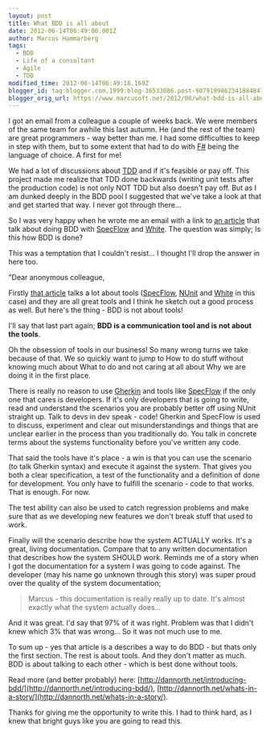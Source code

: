 ```yaml
---
layout: post
title: What BDD is all about
date: 2012-06-14T06:49:00.001Z
author: Marcus Hammarberg
tags:
  - BDD
  - Life of a consultant
  - Agile
  - TDD
modified_time: 2012-06-14T06:49:18.169Z
blogger_id: tag:blogger.com,1999:blog-36533086.post-9079199862341884847
blogger_orig_url: https://www.marcusoft.net/2012/06/what-bdd-is-all-about.html
---
```


I got an email from a colleague a couple of weeks back. We were members of the same team for awhile this last autumn. He (and the rest of the team) are great programmers - way better than me. I had some difficulties to keep in step with them, but to some extent that had to do with [F#](http://msdn.microsoft.com/en-us/vstudio/hh388569.aspx) being the language of choice. A first for me!

We had a lot of discussions about [TDD](http://en.wikipedia.org/wiki/Test-driven_development) and if it's feasible or pay off. This project made me realize that TDD done backwards (writing unit tests after the production code) is not only NOT TDD but also doesn't pay off.  But as I am dunked deeply in the BDD pool I suggested that we've take a look at that and get started that way. I never got through there...

So I was very happy when he wrote me an email with a link to [an article](http://devblog.cloudreach.co.uk/2012/05/behavior-driven-development-in-net.html) that talk about doing BDD with [SpecFlow](http://specflow.org/) and [White](http://white.codeplex.com/). The question was simply; Is this how BDD is done?

This was a temptation that I couldn't resist... I thought I'll drop the answer in here too.

"Dear anonymous colleague,

Firstly [that article](http://devblog.cloudreach.co.uk/2012/05/behavior-driven-development-in-net.html) talks a lot about tools ([SpecFlow](http://specflow.org/), [NUnit](http://www.nunit.org/) and [White](http://white.codeplex.com/) in this case) and they are all great tools and I think he sketch out a good process as well. But here's the thing - BDD is not about tools!

I'll say that last part again; **BDD is a communication tool and is not about the tools**.

Oh the obsession of tools in our business! So many wrong turns we take because of that. We so quickly want to jump to How to do stuff without knowing much about What to do and not caring at all about Why we are doing it in the first place.

There is really no reason to use [Gherkin](https://github.com/cucumber/cucumber/wiki/Gherkin) and tools like [SpecFlow](http://specflow.org/) if the only one that cares is developers. If it's only developers that is going to write, read and understand the scenarios you are probably better off using NUnit straight up. Talk to devs in dev speak - code! Gherkin and SpecFlow is used to discuss, experiment and clear out misunderstandings and things that are unclear earlier in the process than you traditionally do.  You talk in concrete terms about the systems functionality before you've written any code.

That said the tools have it's place - a win is that you can use the scenario (to talk Gherkin syntax) and execute it against the system. That gives you both a clear specification, a test of the functionality and a definition of done for development. You only have to fulfill the scenario - code to that works. That is enough. For now.

The test ability can also be used to catch regression problems and make sure that as we developing new features we don't break stuff that used to work.

Finally will the scenario describe how the system ACTUALLY works. It's a great, living documentation. Compare that to any written documentation that describes how the system SHOULD work.
Reminds me of a story when I got the documentation for a system I was going to code against. The developer (may his name go unknown through this story) was super proud over the quality of the system documentation;

> Marcus - this documentation is really really up to date. It's almost exactly what the system actually does...

And it was great. I'd say that 97% of it was right. Problem was that I didn't knew which 3% that was wrong... So it was not much use to me.

To sum up - yes that article is a describes a way to do BDD - but thats only the first section. The rest is about tools. And they don't matter as much. BDD is about talking to each other - which is best done without tools.

Read more (and better probably) here: [http://dannorth.net/introducing-bdd/](http://dannorth.net/introducing-bdd/), [http://dannorth.net/whats-in-a-story/](http://dannorth.net/whats-in-a-story/).

Thanks for giving me the opportunity to write this. I had to think hard, as I knew that bright guys like you are going to read this.

